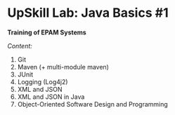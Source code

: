 # UpSkill Lab: Java Basics #1

**Training of EPAM Systems**

_Content:_
1. Git
2. Maven
 (+ multi-module maven)
3. JUnit
4. Logging (Log4j2)
5. XML and JSON
6. XML and JSON in Java
7. Object-Oriented Software Design and Programming
